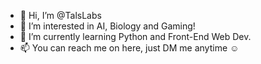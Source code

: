 - 👋 Hi, I’m @TalsLabs
- 👀 I’m interested in AI, Biology and Gaming!
- 🌱 I’m currently learning Python and Front-End Web Dev.
- 📫 You can reach me on here, just DM me anytime ☺

<!---
TalsLabs/TalsLabs is a ✨ special ✨ repository because its `README.md` (this file) appears on your GitHub profile.
You can click the Preview link to take a look at your changes.
--->
